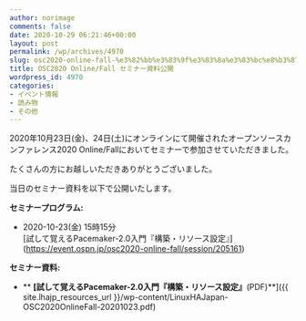 ```yaml
---
author: norimage
comments: false
date: 2020-10-29 06:21:46+00:00
layout: post
permalink: /wp/archives/4970
slug: osc2020-online-fall-%e3%82%bb%e3%83%9f%e3%83%8a%e3%83%bc%e8%b3%87%e6%96%99%e5%85%ac%e9%96%8b
title: OSC2020 Online/Fall セミナー資料公開
wordpress_id: 4970
categories:
- イベント情報
- 読み物
- その他
---
```





2020年10月23日(金)、24日(土)にオンラインにて開催されたオープンソースカンファレンス2020 Online/Fallにおいてセミナーで参加させていただきました。  
  
たくさんの方にお越しいただきありがとうございました。  
  
当日のセミナー資料を以下で公開いたします。







**セミナープログラム:**







  * 2020-10-23(金) 15時15分  
[試して覚えるPacemaker-2.0入門『構築・リソース設定』**[](https://www.ospn.jp/osc2020-osaka/modules/eguide/event.php?eid=16)**](https://event.ospn.jp/osc2020-online-fall/session/205161)






**セミナー資料:**







  * ** **[試して覚えるPacemaker-2.0入門『構築・リソース設定』**(PDF)**]({{ site.lhajp_resources_url }}/wp-content/LinuxHAJapan-OSC2020OnlineFall-20201023.pdf)








